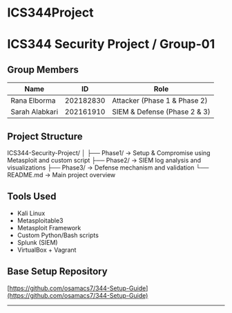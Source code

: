 # ICS344Project

# ICS344 Security Project / Group-01

## Group Members

| Name       | ID        | Role                         |
| ---------- | --------- | ---------------------------- |
| Rana Elborma | 202182830 | Attacker (Phase 1 & Phase 2) |
| Sarah Alabkari | 202161910 | SIEM & Defense (Phase 2 & 3) |

## Project Structure

ICS344-Security-Project/ │ ├── Phase1/ → Setup & Compromise using Metasploit and custom script ├── Phase2/ → SIEM log analysis and visualizations ├── Phase3/ → Defense mechanism and validation └── README.md → Main project overview

## Tools Used

- Kali Linux
- Metasploitable3
- Metasploit Framework
- Custom Python/Bash scripts
- Splunk (SIEM)
- VirtualBox + Vagrant

## Base Setup Repository

[https://github.com/osamacs7/344-Setup-Guide](https://github.com/osamacs7/344-Setup-Guide)

---
